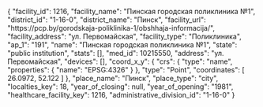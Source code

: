 {
    "facility_id": 1216,
    "facility_name": "Пинская городская поликлиника №1",
    "district_id": "1-16-0",
    "district_name": "Пинск",
    "facility_url": "https:\/\/pcp.by\/gorodskaja-poliklinika-1\/obshhaja-informacija\/",
    "facility_address": "ул. Первомайская",
    "facility_type": "Поликлиника",
    "ap_1": "191",
    "name": "Пинская городская поликлиника №1",
    "state": "public institution",
    "stats": [],
    "med_id": 10215550,
    "address": "ул. Первомайская",
    "devices": [],
    "coord_x_y": {
        "crs": {
            "type": "name",
            "properties": {
                "name": "EPSG:4326"
            }
        },
        "type": "Point",
        "coordinates": [
            26.0972,
            52.122
        ]
    },
    "place_name": "Пинск",
    "place_type": "city",
    "localties_key": 18,
    "year_of_closing": null,
    "year_of_opening": "1981",
    "healthcare_facility_key": 1216,
    "administrative_division_id": "1-16-0"
}